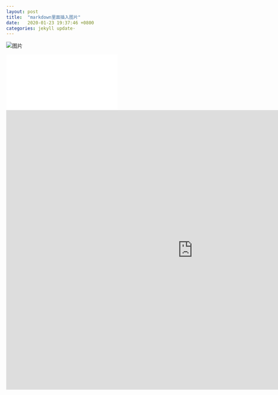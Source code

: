 ```yaml
---
layout: post
title:  "markdown里面插入图片"
date:   2020-01-23 19:37:46 +0800
categories: jekyll update·
---
```

![图片](https://pic4.zhimg.com/v2-57f0f63de851546e9e0b42ff293af5d1_r.jpg)

<iframe src="//player.bilibili.com/player.html?aid=61104141&cid=106312750&page=1" scrolling="no" border="0" frameborder="no" framespacing="0" allowfullscreen="true"> </iframe>

<iframe width="1004" height="753" src="https://www.youtube.com/embed/-LPLBYAiQew" frameborder="0" allow="accelerometer; autoplay; encrypted-media; gyroscope; picture-in-picture" allowfullscreen></iframe>

